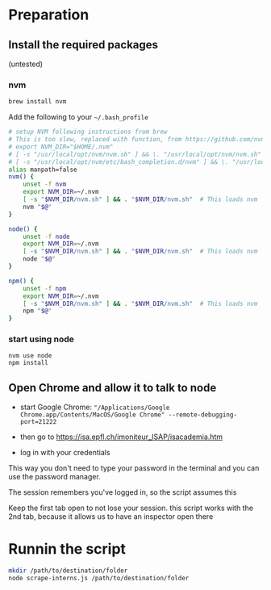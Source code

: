 # Preparation

## Install the required packages
(untested)

### nvm
```bash
brew install nvm
```

Add the following to your `~/.bash_profile`
```bash
# setup NVM following instructions from brew
# This is too slow, replaced with function, from https://github.com/nvm-sh/nvm/issues/1774
# export NVM_DIR="$HOME/.nvm"
# [ -s "/usr/local/opt/nvm/nvm.sh" ] && \. "/usr/local/opt/nvm/nvm.sh"  # This loads nvm
# [ -s "/usr/local/opt/nvm/etc/bash_completion.d/nvm" ] && \. "/usr/local/opt/nvm/etc/bash_completion.d/nvm"  # This loads nvm bash_completion
alias manpath=false
nvm() {
    unset -f nvm
    export NVM_DIR=~/.nvm
    [ -s "$NVM_DIR/nvm.sh" ] && . "$NVM_DIR/nvm.sh"  # This loads nvm
    nvm "$@"
}

node() {
    unset -f node
    export NVM_DIR=~/.nvm
    [ -s "$NVM_DIR/nvm.sh" ] && . "$NVM_DIR/nvm.sh"  # This loads nvm
    node "$@"
}

npm() {
    unset -f npm
    export NVM_DIR=~/.nvm
    [ -s "$NVM_DIR/nvm.sh" ] && . "$NVM_DIR/nvm.sh"  # This loads nvm
    npm "$@"
}
```

### start using node
```
nvm use node
npm install
```

## Open Chrome and allow it to talk to node

- start Google Chrome:
`"/Applications/Google Chrome.app/Contents/MacOS/Google Chrome" --remote-debugging-port=21222`

- then go to https://isa.epfl.ch/imoniteur_ISAP/isacademia.htm
- log in with your credentials

This way you don't need to type your password in the terminal
and you can use the password manager.

The session remembers you've logged in, so the script assumes this

Keep the first tab open to not lose your session. this script works with the 2nd tab, because it allows us to have an inspector open there

# Runnin the script
```bash
mkdir /path/to/destination/folder
node scrape-interns.js /path/to/destination/folder
```
